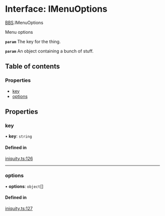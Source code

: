 # Interface: IMenuOptions

[BBS](../modules/BBS.md).IMenuOptions

Menu options

**`param`** The key for the thing.

**`param`** An object containing a bunch of stuff.

## Table of contents

### Properties

- [key](BBS.IMenuOptions.md#key)
- [options](BBS.IMenuOptions.md#options)

## Properties

### key

• **key**: `string`

#### Defined in

[iniquity.ts:126](https://github.com/iniquitybbs/iniquity/blob/3c8f3dc/packages/core/src/iniquity.ts#L126)

___

### options

• **options**: `object`[]

#### Defined in

[iniquity.ts:127](https://github.com/iniquitybbs/iniquity/blob/3c8f3dc/packages/core/src/iniquity.ts#L127)
